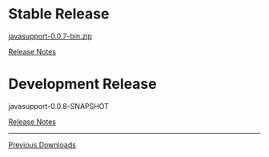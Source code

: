 # Stable Release #

[javasupport-0.0.7-bin.zip](http://javasupport.googlecode.com/files/javasupport-0.0.7-bin.zip)

[Release Notes](http://code.google.com/p/javasupport/source/browse/tags/javasupport-0.0.7/RELEASE.txt)

# Development Release #

javasupport-0.0.8-SNAPSHOT

[Release Notes](http://code.google.com/p/javasupport/source/browse/trunk/RELEASE.txt)


---

[Previous Downloads](http://code.google.com/p/javasupport/downloads/list)